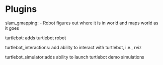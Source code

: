 # Plugins

slam_gmapping: - Robot figures out where it is in world and maps world as it goes

turtlebot: adds turtlebot robot

turtlebot_interactions: add ability to interact with turtlebot, i.e., rviz

turtlebot_simulator:adds ability to launch turtlebot demo simulations